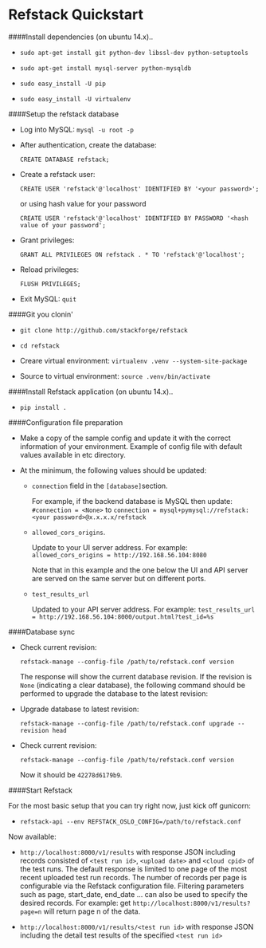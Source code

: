 Refstack Quickstart
===================
####Install dependencies (on ubuntu 14.x)..

- `sudo apt-get install git python-dev libssl-dev python-setuptools`

- `sudo apt-get install mysql-server python-mysqldb`

- `sudo easy_install -U pip`

- `sudo easy_install -U virtualenv`

####Setup the refstack database

- Log into MySQL: `mysql -u root -p`

- After authentication, create the database:

  `CREATE DATABASE refstack;`

- Create a refstack user:

  `CREATE USER 'refstack'@'localhost' IDENTIFIED BY '<your password>';`

  or using hash value for your password

  `CREATE USER 'refstack'@'localhost'
   IDENTIFIED BY PASSWORD '<hash value of your password';`

- Grant privileges:

  `GRANT ALL PRIVILEGES ON refstack . * TO 'refstack'@'localhost';`

- Reload privileges:

  `FLUSH PRIVILEGES;`

- Exit MySQL: `quit`

####Git you clonin'

- `git clone http://github.com/stackforge/refstack`

- `cd refstack`

- Creare virtual environment: `virtualenv .venv --system-site-package`

- Source to virtual environment: `source .venv/bin/activate`


####Install Refstack application (on ubuntu 14.x)..

- `pip install .`

####Configuration file preparation

- Make a copy of the sample config and update it with the correct
  information of your environment. Example of config file with default
  values available in etc directory.

- At the minimum, the following values should be updated:

  - `connection` field in the `[database]`section.

    For example, if the backend database is MySQL then update:
    `#connection = <None>` to
    `connection = mysql+pymysql://refstack:<your password>@x.x.x.x/refstack`

  - `allowed_cors_origins`.

     Update to your UI server address.  For example:
    `allowed_cors_origins = http://192.168.56.104:8080`

    Note that in this example and the one below the UI and API server are
    served on the same server but on different ports.

  - `test_results_url`

     Updated to your API server address.  For example:
    `test_results_url = http://192.168.56.104:8000/output.html?test_id=%s`  

####Database sync

- Check current revision:

  `refstack-manage --config-file /path/to/refstack.conf version`

  The response will show the current database revision. If the revision is `None` (indicating a clear database), the following command should be performed to upgrade the database to the latest revision:

 - Upgrade database to latest revision:

   `refstack-manage --config-file /path/to/refstack.conf upgrade --revision head`

 - Check current revision:

   `refstack-manage --config-file /path/to/refstack.conf version`

    Now it should be `42278d6179b9`.


####Start Refstack

For the most basic setup that you can try right now, just kick off
gunicorn:

- `refstack-api --env REFSTACK_OSLO_CONFIG=/path/to/refstack.conf`

Now available:

- `http://localhost:8000/v1/results` with response JSON including records consisted of `<test run id>`, `<upload date>` and `<cloud cpid>` of the test runs. The default response is limited to one page of the most recent uploaded test run records. The number of records per page is configurable via the Refstack configuration file. Filtering parameters such as page, start_date, end_date ... can also be used to specify the desired records. For example: get `http://localhost:8000/v1/results?page=n` will return page n of the data.

- `http://localhost:8000/v1/results/<test run id>` with response JSON including the detail test results of the specified `<test run id>`

